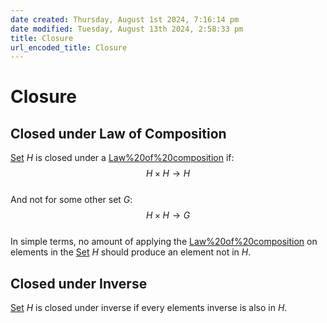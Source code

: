 ```yaml
---  
date created: Thursday, August 1st 2024, 7:16:14 pm  
date modified: Tuesday, August 13th 2024, 2:58:33 pm  
title: Closure  
url_encoded_title: Closure  
---  
```

# Closure  
## Closed under Law of Composition  
[Set](./Sets/Set.md) $H$ is closed under a [Law%20of%20composition](./Law%2520of%2520composition.md) if:  
$$H\times H \rightarrow H$$  
And not for some other set $G$:  
$$H\times H \rightarrow G$$  
In simple terms, no amount of applying the [Law%20of%20composition](./Law%2520of%2520composition.md) on elements in the [Set](./Sets/Set.md) $H$ should produce an element not in $H$.  
## Closed under Inverse  
[Set](./Sets/Set.md) $H$ is closed under inverse if every elements inverse is also in $H$.  
